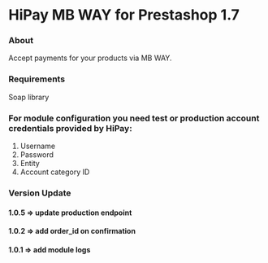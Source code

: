 # HiPay MB WAY for Prestashop 1.7
### About

Accept payments for your products via MB WAY.

### Requirements

Soap library

### For module configuration you need test or production account credentials provided by HiPay: 

1. Username
2. Password
3. Entity
4. Account category ID

### Version Update

#### 1.0.5	=> update production endpoint 
#### 1.0.2	=> add order_id on confirmation	
#### 1.0.1	=> add module logs

